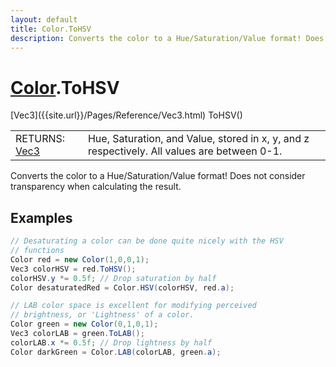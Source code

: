 ```yaml
---
layout: default
title: Color.ToHSV
description: Converts the color to a Hue/Saturation/Value format! Does not consider transparency when calculating the result.
---
```

# [Color]({{site.url}}/Pages/Reference/Color.html).ToHSV

<div class='signature' markdown='1'>
[Vec3]({{site.url}}/Pages/Reference/Vec3.html) ToHSV()
</div>

|  |  |
|--|--|
|RETURNS: [Vec3]({{site.url}}/Pages/Reference/Vec3.html)|Hue, Saturation, and Value, stored in x, y, and z respectively. All values are between 0-1.|

Converts the color to a Hue/Saturation/Value format! Does not consider
transparency when calculating the result.




## Examples

```csharp
// Desaturating a color can be done quite nicely with the HSV
// functions
Color red = new Color(1,0,0,1);
Vec3 colorHSV = red.ToHSV();
colorHSV.y *= 0.5f; // Drop saturation by half
Color desaturatedRed = Color.HSV(colorHSV, red.a);

// LAB color space is excellent for modifying perceived 
// brightness, or 'Lightness' of a color.
Color green = new Color(0,1,0,1);
Vec3 colorLAB = green.ToLAB();
colorLAB.x *= 0.5f; // Drop lightness by half
Color darkGreen = Color.LAB(colorLAB, green.a);
```

